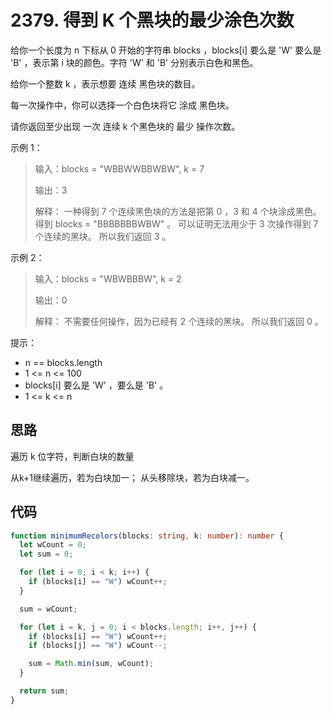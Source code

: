# 2379. 得到 K 个黑块的最少涂色次数

给你一个长度为 n 下标从 0 开始的字符串 blocks ，blocks[i] 要么是 'W' 要么是 'B' ，表示第 i 块的颜色。字符 'W' 和 'B' 分别表示白色和黑色。

给你一个整数 k ，表示想要 连续 黑色块的数目。

每一次操作中，你可以选择一个白色块将它 涂成 黑色块。

请你返回至少出现 一次 连续 k 个黑色块的 最少 操作次数。

示例 1：

> 输入：blocks = "WBBWWBBWBW", k = 7
>
> 输出：3
>
> 解释：
> 一种得到 7 个连续黑色块的方法是把第 0 ，3 和 4 个块涂成黑色。
> 得到 blocks = "BBBBBBBWBW" 。
> 可以证明无法用少于 3 次操作得到 7 个连续的黑块。
> 所以我们返回 3 。

示例 2：

> 输入：blocks = "WBWBBBW", k = 2
>
> 输出：0
>
> 解释：
> 不需要任何操作，因为已经有 2 个连续的黑块。
> 所以我们返回 0 。

提示：

- n == blocks.length
- 1 <= n <= 100
- blocks[i] 要么是 'W' ，要么是 'B' 。
- 1 <= k <= n

## 思路

遍历 k 位字符，判断白块的数量

从k+1继续遍历，若为白块加一；
从头移除块，若为白块减一。

## 代码

```ts
function minimumRecolors(blocks: string, k: number): number {
  let wCount = 0;
  let sum = 0;

  for (let i = 0; i < k; i++) {
    if (blocks[i] == "W") wCount++;
  }

  sum = wCount;

  for (let i = k, j = 0; i < blocks.length; i++, j++) {
    if (blocks[i] == "W") wCount++;
    if (blocks[j] == "W") wCount--;

    sum = Math.min(sum, wCount);
  }

  return sum;
}
```

